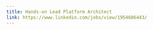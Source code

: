 ```yaml
---
title: Hands-on Lead Platform Architect
link: https://www.linkedin.com/jobs/view/1954686443/
---
```

